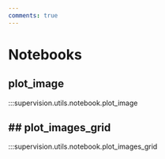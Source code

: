 ```yaml
---
comments: true
---
```


# Notebooks

<div class="md-typeset">
  <h2>plot_image</h2>
</div>

:::supervision.utils.notebook.plot_image

<div class="md-typeset">
  <h2>## plot_images_grid
</h2>
</div>

:::supervision.utils.notebook.plot_images_grid
